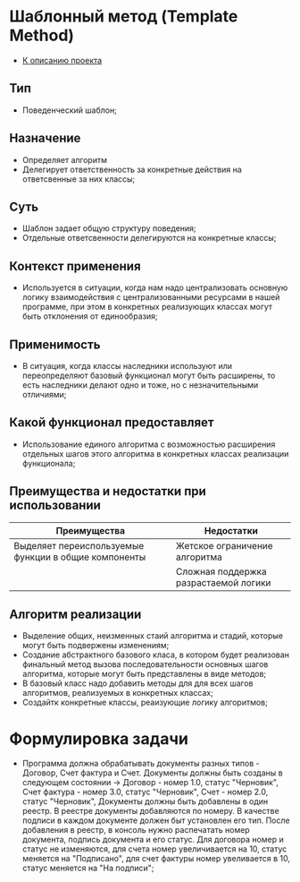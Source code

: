 # Шаблонный метод (Template Method)
* [К описанию проекта](https://github.com/engine-it-in/java-design-patterns)
## Тип
* Поведенческий шаблон;
## Назначение
* Определяет алгоритм
* Делегирует ответственность за конкретные действия на ответсвенные за них классы;
## Суть
* Шаблон задает общую структуру поведения;
* Отдельные ответсвенности делегируются на конкретные классы;
## Контекст применения
* Используется в ситуации, когда нам надо централизовать основную логику
взаимодействия с централизованными ресурсами в нашей программе, 
при этом в конкретных реализующих классах могут быть отклонения от единообразия;
## Применимость
* В ситуация, когда классы наследники используют или переопределяют 
базовый функционал могут быть расширены, то есть наследники делают одно и тоже,
но с незначительными  отличиями;
## Какой функционал предоставляет
* Использование единого алгоритма с возможностью расширения отдельных шагов
 этого алгоритма в конкретных классах реализации функционала;
## Преимущества и недостатки при использовании
| Преимущества                                         | Недостатки                            |
|------------------------------------------------------|---------------------------------------|
| Выделяет переиспользуемые функции в общие компоненты | Жетское ограничение алгоритма         |
|                                                      | Сложная поддержка разрастаемой логики |        
## Алгоритм реализации
* Выделение общих, неизменных стаий алгоритма и стадий, которые могут быть 
подвержены изменениям;
* Создание абстрактного базового класа, в котором будет реализован финальный метод
вызова последовательности основных шагов алгоритма, которые могут быть представлены 
в виде методов;
* В базовый класс надо добавить методы для для всех шагов алгоритмов, реализуемых 
в конкретных классах;
* Создайтк конкретные классы, реаизующие логику алгоритмов;
# Формулировка задачи
* Программа должна обрабатывать документы разных типов - Договор, Счет фактура и Счет.
Документы должны быть созданы в следующем состоянии -> 
Договор - номер 1.0, статус "Черновик",
Счет фактура - номер 3.0, статус "Черновик",
Счет - номер 2.0, статус "Черновик",
Документы должны быть добавлены в один реестр. В реестре документы добавляются по номеру. 
В качестве подписи в каждом документе должен быт установлен его тип. 
После добавления в реестр, в консоль нужно распечатать номер документа, подпись документа и его статус.
Для договора номер и статус не изменяются, для счета номер увеличивается на 10, статус меняется на "Подписано",
для счет фактуры номер увеливается в 10, статус меняется на "На подписи";
